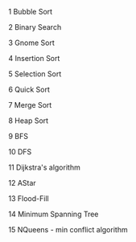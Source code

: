1 Bubble Sort

2 Binary Search

3 Gnome Sort

4 Insertion Sort

5 Selection Sort

6 Quick Sort

7 Merge Sort

8 Heap Sort

9 BFS

10 DFS

11 Dijkstra's algorithm

12 AStar

13 Flood-Fill

14 Minimum Spanning Tree

15 NQueens - min conflict algorithm
